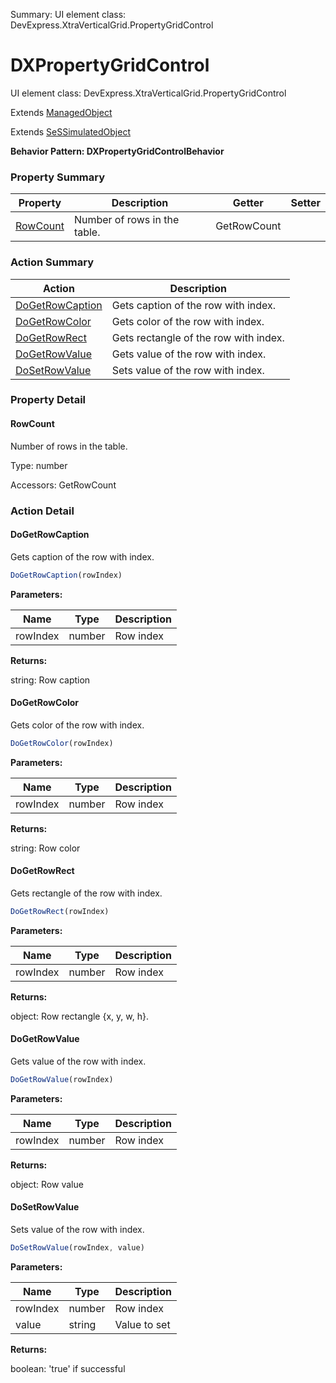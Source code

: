 Summary: UI element class: DevExpress.XtraVerticalGrid.PropertyGridControl

# DXPropertyGridControl

UI element class: DevExpress.XtraVerticalGrid.PropertyGridControl

Extends [ManagedObject](ManagedObject.md)

Extends [SeSSimulatedObject](SeSSimulatedObject.md)





**Behavior Pattern: DXPropertyGridControlBehavior**


<!-- ============================== property summary ========================== -->

	

### Property Summary

| **Property** | **Description** | **Getter** | **Setter** |
| ------------ | --------------- | ---------- | ---------- |
| [RowCount](#rowcount) | Number of rows in the table. | GetRowCount |  |



	
<!-- ============================== action summary ========================== -->



### Action Summary

|  **Action** | **Description** | 
| ----------- | --------------- |
|	[DoGetRowCaption](#dogetrowcaption) | Gets caption of the row with index. |
|	[DoGetRowColor](#dogetrowcolor) | Gets color of the row with index. |
|	[DoGetRowRect](#dogetrowrect) | Gets rectangle of the row with index. |
|	[DoGetRowValue](#dogetrowvalue) | Gets value of the row with index. |
|	[DoSetRowValue](#dosetrowvalue) | Sets value of the row with index. |




<!-- ============================== property detail ========================== -->
	
### Property Detail
		
<a name="RowCount"></a>
#### RowCount


Number of rows in the table.

			
	
			
Type: number
			
			
Accessors: GetRowCount
			
		
	
	
<!-- ============================== action detail ========================== -->
	
### Action Detail
		
<a name="DoGetRowCaption"></a>    
#### DoGetRowCaption

Gets caption of the row with index.

```javascript
DoGetRowCaption(rowIndex) 
```


**Parameters:**

|	**Name** | **Type** | **Description** |
| ---------- | -------- | --------------- |
| rowIndex | number |	Row index |




**Returns:**

string: Row caption



<a name="see.also.dxpropertygridcontrol.dogetrowcaption"></a>

<a name="DoGetRowColor"></a>    
#### DoGetRowColor

Gets color of the row with index.

```javascript
DoGetRowColor(rowIndex) 
```


**Parameters:**

|	**Name** | **Type** | **Description** |
| ---------- | -------- | --------------- |
| rowIndex | number |	Row index |




**Returns:**

string: Row color



<a name="see.also.dxpropertygridcontrol.dogetrowcolor"></a>

<a name="DoGetRowRect"></a>    
#### DoGetRowRect

Gets rectangle of the row with index.

```javascript
DoGetRowRect(rowIndex) 
```


**Parameters:**

|	**Name** | **Type** | **Description** |
| ---------- | -------- | --------------- |
| rowIndex | number |	Row index |




**Returns:**

object: Row rectangle {x, y, w, h}.



<a name="see.also.dxpropertygridcontrol.dogetrowrect"></a>

<a name="DoGetRowValue"></a>    
#### DoGetRowValue

Gets value of the row with index.

```javascript
DoGetRowValue(rowIndex) 
```


**Parameters:**

|	**Name** | **Type** | **Description** |
| ---------- | -------- | --------------- |
| rowIndex | number |	Row index |




**Returns:**

object: Row value



<a name="see.also.dxpropertygridcontrol.dogetrowvalue"></a>

<a name="DoSetRowValue"></a>    
#### DoSetRowValue

Sets value of the row with index.

```javascript
DoSetRowValue(rowIndex, value) 
```


**Parameters:**

|	**Name** | **Type** | **Description** |
| ---------- | -------- | --------------- |
| rowIndex | number |	Row index |
| value | string |	Value to set |




**Returns:**

boolean: 'true' if successful



<a name="see.also.dxpropertygridcontrol.dosetrowvalue"></a>

	

